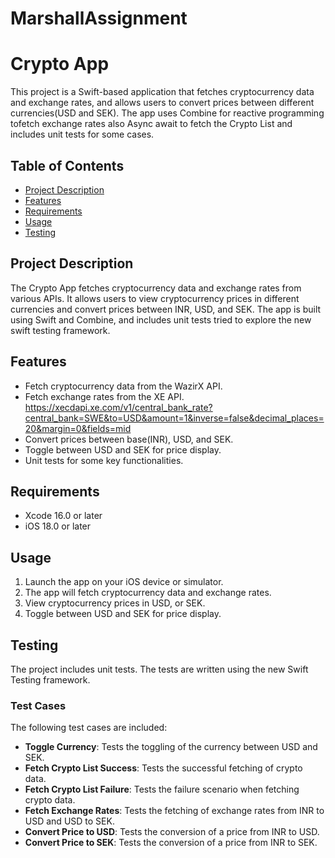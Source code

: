 # MarshallAssignment
# Crypto App

This project is a Swift-based application that fetches cryptocurrency data and exchange rates, and allows users to convert prices between different currencies(USD and SEK). The app uses Combine for reactive programming tofetch exchange rates also Async await to fetch the Crypto List and includes unit tests for some cases.

## Table of Contents

- [Project Description](#project-description)
- [Features](#features)
- [Requirements](#requirements)
- [Usage](#usage)
- [Testing](#testing)

## Project Description

The Crypto  App fetches cryptocurrency data and exchange rates from various APIs. It allows users to view cryptocurrency prices in different currencies and convert prices between INR, USD, and SEK. The app is built using Swift and Combine, and includes unit tests tried to explore the new swift testing framework.

## Features

- Fetch cryptocurrency data from the WazirX API.
- Fetch exchange rates from the XE API. https://xecdapi.xe.com/v1/central_bank_rate?central_bank=SWE&to=USD&amount=1&inverse=false&decimal_places=20&margin=0&fields=mid
- Convert prices between base(INR), USD, and SEK.
- Toggle between USD and SEK for price display.
- Unit tests for some key functionalities.

## Requirements

- Xcode 16.0 or later
- iOS 18.0 or later

## Usage

1. Launch the app on your iOS device or simulator.
2. The app will fetch cryptocurrency data and exchange rates.
3. View cryptocurrency prices in USD, or SEK.
4. Toggle between USD and SEK for price display.

## Testing

The project includes unit tests. The tests are written using the new Swift Testing framework.

### Test Cases

The following test cases are included:

- **Toggle Currency**: Tests the toggling of the currency between USD and SEK.
- **Fetch Crypto List Success**: Tests the successful fetching of crypto data.
- **Fetch Crypto List Failure**: Tests the failure scenario when fetching crypto data.
- **Fetch Exchange Rates**: Tests the fetching of exchange rates from INR to USD and USD to SEK.
- **Convert Price to USD**: Tests the conversion of a price from INR to USD.
- **Convert Price to SEK**: Tests the conversion of a price from INR to SEK.
